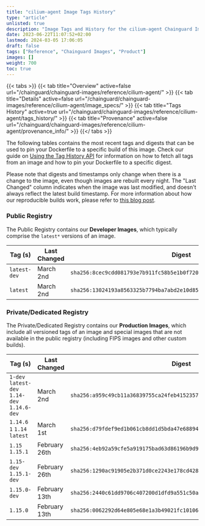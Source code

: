 ```yaml
---
title: "cilium-agent Image Tags History"
type: "article"
unlisted: true
description: "Image Tags and History for the cilium-agent Chainguard Image"
date: 2023-06-22T11:07:52+02:00
lastmod: 2024-03-05 17:06:05
draft: false
tags: ["Reference", "Chainguard Images", "Product"]
images: []
weight: 700
toc: true
---
```


{{< tabs >}}
{{< tab title="Overview" active=false url="/chainguard/chainguard-images/reference/cilium-agent/" >}}
{{< tab title="Details" active=false url="/chainguard/chainguard-images/reference/cilium-agent/image_specs/" >}}
{{< tab title="Tags History" active=true url="/chainguard/chainguard-images/reference/cilium-agent/tags_history/" >}}
{{< tab title="Provenance" active=false url="/chainguard/chainguard-images/reference/cilium-agent/provenance_info/" >}}
{{</ tabs >}}

The following tables contains the most recent tags and digests that can be used to pin your Dockerfile to a specific build of this image. Check our guide on [Using the Tag History API](/chainguard/chainguard-images/using-the-tag-history-api/) for information on how to fetch all tags from an image and how to pin your Dockerfile to a specific digest.

Please note that digests and timestamps only change when there is a change to the image, even though images are rebuilt every night. The "Last Changed" column indicates when the image was last modified, and doesn't always reflect the latest build timestamp. For more information about how our reproducible builds work, please refer to [this blog post](https://www.chainguard.dev/unchained/reproducing-chainguards-reproducible-image-builds).

### Public Registry
The Public Registry contains our **Developer Images**, which typically comprise the `latest*` versions of an image.

| Tag (s)       | Last Changed | Digest                                                                    |
|---------------|--------------|---------------------------------------------------------------------------|
|  `latest-dev` | March 2nd    | `sha256:8cec9cdd081793e7b911fc58b5e1b0f7202e3291e75969e36c76c840de1a36d6` |
|  `latest`     | March 2nd    | `sha256:13024193a8563325b7794ba7abd2e10d857f17342436f2b7077ac545bc6bcab0` |


### Private/Dedicated Registry
The Private/Dedicated Registry contains our **Production Images**, which include all versioned tags of an image and special images that are not available in the public registry (including FIPS images and other custom builds).

| Tag (s)                                       | Last Changed  | Digest                                                                    |
|-----------------------------------------------|---------------|---------------------------------------------------------------------------|
|  `1-dev` `latest-dev` `1.14-dev` `1.14.6-dev` | March 2nd     | `sha256:a959c49cb11a36839755ca24feb41523577d8352c5111b951c68483186cd86ba` |
|  `1.14.6` `1` `1.14` `latest`                 | March 1st     | `sha256:d79fdef9ed1b061cb8dd1d5bda47e68894a4155b90c13e92bfacf21a2e8b9da4` |
|  `1.15` `1.15.1`                              | February 26th | `sha256:4eb92a59cfe5a919175bad63d86196b9d929c1b9a6db5ba07ef91b06de3902fa` |
|  `1.15-dev` `1.15.1-dev`                      | February 26th | `sha256:1290ac91905e2b371d0ce2243e178cd428f020cf4a346db88e0c0f69cde44087` |
|  `1.15.0-dev`                                 | February 13th | `sha256:2440c61dd9706c407200d1dfd9a551c50a12f8bd4317f623caf300ca9c13e645` |
|  `1.15.0`                                     | February 13th | `sha256:0062292d64e805e68e1a3b49021fc101067a204c9369745fb43402799249845c` |

